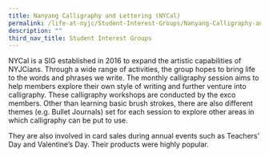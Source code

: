 ```yaml
---
title: Nanyang Calligraphy and Lettering (NYCal)
permalink: /life-at-nyjc/Student-Interest-Groups/Nanyang-Calligraphy-and-Lettering-NYCal/
description: ""
third_nav_title: Student Interest Groups
---
```


NYCal is a SIG established in 2016 to expand the artistic capabilities of NYJCians. Through a wide range of activities, the group hopes to bring life to the words and phrases we write. The monthly calligraphy session aims to help members explore their own style of writing and further venture into calligraphy. These calligraphy workshops are conducted by the exco members. Other than learning basic brush strokes, there are also different themes (e.g. Bullet Journals) set for each session to explore other areas in which calligraphy can be put to use.

They are also involved in card sales during annual events such as Teachers’ Day and Valentine’s Day. Their products were highly popular.
